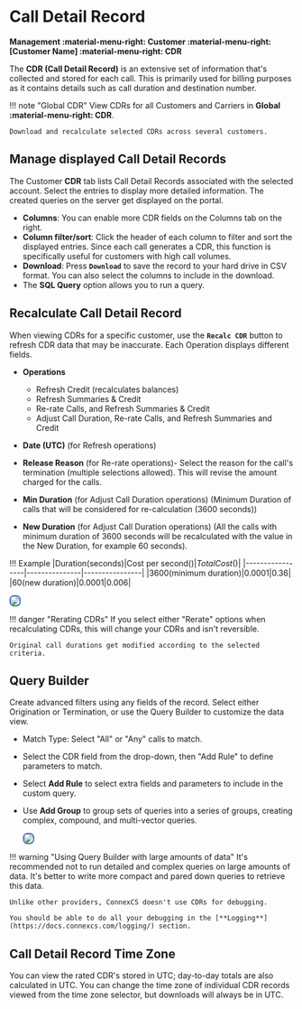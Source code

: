 # Call Detail Record

**Management :material-menu-right: Customer :material-menu-right: [Customer Name] :material-menu-right: CDR**

The **CDR (Call Detail Record)** is an extensive set of information that's collected and stored for each call. This is primarily used for billing purposes as it contains details such as call duration and destination number.

!!! note "Global CDR"
    View CDRs for all Customers and Carriers in **Global :material-menu-right: CDR**.

    Download and recalculate selected CDRs across several customers.

## Manage displayed Call Detail Records

The Customer **CDR** tab lists Call Detail Records associated with the selected account. Select the entries to display more detailed information. The created queries on the server get displayed on the portal.

* **Columns**: You can enable more CDR fields on the Columns tab on the right.
* **Column filter/sort**: Click the header of each column to filter and sort the displayed entries. Since each call generates a CDR, this function is specifically useful for customers with high call volumes.
* **Download**: Press **`Download`** to save the record to your hard drive in CSV format. You can also select the columns to include in the download.
* The **SQL Query** option allows you to run a query.
  
## Recalculate Call Detail Record

When viewing CDRs for a specific customer, use the **`Recalc CDR`** button to refresh CDR data that may be inaccurate. Each Operation displays different fields.

* **Operations**
    * Refresh Credit (recalculates balances)
    * Refresh Summaries & Credit
    * Re-rate Calls, and Refresh Summaries & Credit
    * Adjust Call Duration, Re-rate Calls, and Refresh Summaries and Credit

* **Date (UTC)** (for Refresh operations)

* **Release Reason** (for Re-rate operations)- Select the reason for the call's termination (multiple selections allowed). This will revise the amount charged for the calls.

* **Min Duration** (for Adjust Call Duration operations) (Minimum Duration of calls that will be considered for re-calculation (3600 seconds))

* **New Duration** (for Adjust Call Duration operations) (All the calls with minimum duration of 3600 seconds will be recalculated with the value in the New Duration, for example 60 seconds).

!!! Example
    |Duration(seconds)|Cost per second($)|Total Cost($)|
    |-----------------|---------------|----------------|
    |3600(minimum duration)|0.0001|0.36|
    |60(new duration)|0.0001|0.006|

<img src= "/customer/img/recalc1png.png" style="border: 2px solid #4472C4; border-radius: 8px;">

!!! danger "Rerating CDRs"
    If you select either "Rerate" options when recalculating CDRs, this will change your CDRs and isn't reversible.

    Original call durations get modified according to the selected criteria.

## Query Builder

Create advanced filters using any fields of the record. Select either Origination or Termination, or use the Query Builder to customize the data view.

* Match Type: Select "All" or "Any" calls to match.
* Select the CDR field from the drop-down, then "Add Rule" to define parameters to match.
* Select **Add Rule** to select extra fields and parameters to include in the custom query.
* Use **Add Group** to group sets of queries into a series of groups, creating complex, compound, and multi-vector queries.

    <img src= "/customer/img/querybuilder1.png" style="border: 2px solid #4472C4; border-radius: 8px;">

!!! warning "Using Query Builder with large amounts of data"
    It's recommended not to run detailed and complex queries on large amounts of data. It's better to write more compact and pared down queries to retrieve this data.

    Unlike other providers, ConnexCS doesn't use CDRs for debugging. 
    
    You should be able to do all your debugging in the [**Logging**](https://docs.connexcs.com/logging/) section.

## Call Detail Record Time Zone

You can view the rated CDR's stored in UTC; day-to-day totals are also calculated in UTC. You can change the time zone of individual CDR records viewed from the time zone selector, but downloads will always be in UTC.
